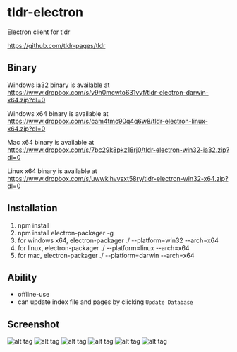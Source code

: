 # tldr-electron
Electron client for tldr

https://github.com/tldr-pages/tldr

## Binary
Windows ia32 binary is available at https://www.dropbox.com/s/y9h0mcwto631vyf/tldr-electron-darwin-x64.zip?dl=0

Windows x64 binary is available at https://www.dropbox.com/s/cam4tmc90q4q6w8/tldr-electron-linux-x64.zip?dl=0

Mac x64 binary is available at https://www.dropbox.com/s/7bc29k8pkz18rj0/tldr-electron-win32-ia32.zip?dl=0

Linux x64 binary is available at https://www.dropbox.com/s/uwwklhvvsxt58ry/tldr-electron-win32-x64.zip?dl=0

## Installation
1. npm install
2. npm install electron-packager -g
3. for windows x64, electron-packager ./ --platform=win32 --arch=x64
4. for linux,       electron-packager ./ --platform=linux --arch=x64
5. for mac,         electron-packager ./ --platform=darwin --arch=x64

## Ability
- offline-use
- can update index file and pages by clicking `Update Database`

## Screenshot
![alt tag](https://cloud.githubusercontent.com/assets/1858568/17014186/c4f8e250-4f55-11e6-9754-b368a9093018.png)
![alt tag](https://cloud.githubusercontent.com/assets/1858568/17014189/c4fd1f64-4f55-11e6-9855-48e2e56ddf12.png)
![alt tag](https://cloud.githubusercontent.com/assets/1858568/17014188/c4f9623e-4f55-11e6-9f7e-f25d54030e4c.png)
![alt tag](https://cloud.githubusercontent.com/assets/1858568/17014187/c4f94452-4f55-11e6-9fec-da5a20824c5f.png)
![alt tag](https://cloud.githubusercontent.com/assets/1858568/17015888/15cbfbf0-4f5f-11e6-82ff-05f88fb2eed8.png)
![alt tag](https://cloud.githubusercontent.com/assets/1858568/17015926/48ac4516-4f5f-11e6-937a-3eee2c39178f.PNG)

